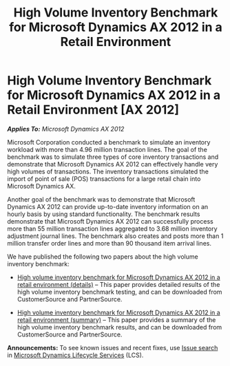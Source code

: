 ﻿---
title: High Volume Inventory Benchmark for Microsoft Dynamics AX 2012 in a Retail Environment
TOCTitle: High Volume Inventory Benchmark for Microsoft Dynamics AX 2012 in a Retail Environment
ms:assetid: add314e8-9c89-42f6-81b9-7dee0ad4aa63
ms:mtpsurl: https://technet.microsoft.com/en-us/library/Hh881832(v=AX.60)
ms:contentKeyID: 45769254
ms.date: 04/18/2014
mtps_version: v=AX.60
---

# High Volume Inventory Benchmark for Microsoft Dynamics AX 2012 in a Retail Environment [AX 2012]


_**Applies To:** Microsoft Dynamics AX 2012_

Microsoft Corporation conducted a benchmark to simulate an inventory workload with more than 4.96 million transaction lines. The goal of the benchmark was to simulate three types of core inventory transactions and demonstrate that Microsoft Dynamics AX 2012 can effectively handle very high volumes of transactions. The inventory transactions simulated the import of point of sale (POS) transactions for a large retail chain into Microsoft Dynamics AX.

Another goal of the benchmark was to demonstrate that Microsoft Dynamics AX 2012 can provide up-to-date inventory information on an hourly basis by using standard functionality. The benchmark results demonstrate that Microsoft Dynamics AX 2012 can successfully process more than 55 million transaction lines aggregated to 3.68 million inventory adjustment journal lines. The benchmark also creates and posts more than 1 million transfer order lines and more than 90 thousand item arrival lines.

We have published the following two papers about the high volume inventory benchmark:

  - [High volume inventory benchmark for Microsoft Dynamics AX 2012 in a retail environment (details)](http://go.microsoft.com/fwlink/?linkid=238586) – This paper provides detailed results of the high volume inventory benchmark testing, and can be downloaded from CustomerSource and PartnerSource.

  - [High volume inventory benchmark for Microsoft Dynamics AX 2012 in a retail environment (summary)](http://go.microsoft.com/fwlink/?linkid=238587) – This paper provides a summary of the high volume inventory benchmark results, and can be downloaded from CustomerSource and PartnerSource.

  
**Announcements:** To see known issues and recent fixes, use [Issue search](http://go.microsoft.com/fwlink/?linkid=389258) in [Microsoft Dynamics Lifecycle Services](http://go.microsoft.com/fwlink/?linkid=306505) (LCS).

